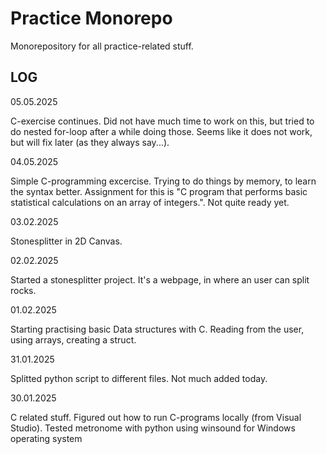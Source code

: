 # Practice Monorepo

Monorepository for all practice-related stuff.

## LOG

05.05.2025

C-exercise continues. Did not have much time to work on this, but tried to do nested for-loop after a while doing those. Seems like it does not work, but will fix later (as they always say...).

04.05.2025

Simple C-programming excercise. Trying to do things by memory, to learn the syntax better. Assignment for this is "C program that performs basic statistical calculations on an array of integers.". Not quite ready yet.

03.02.2025

Stonesplitter in 2D Canvas.

02.02.2025

Started a stonesplitter project. It's a webpage, in where an user can split rocks.

01.02.2025

Starting practising basic Data structures with C. Reading from the user, using arrays, creating a struct.

31.01.2025

Splitted python script to different files. Not much added today.

30.01.2025

C related stuff. Figured out how to run C-programs locally (from Visual Studio). Tested metronome with python using winsound for Windows operating system
